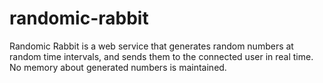# randomic-rabbit
Randomic Rabbit is a web service that generates random numbers at random time intervals, and sends them to the connected user in real time. No memory about generated numbers is maintained.
